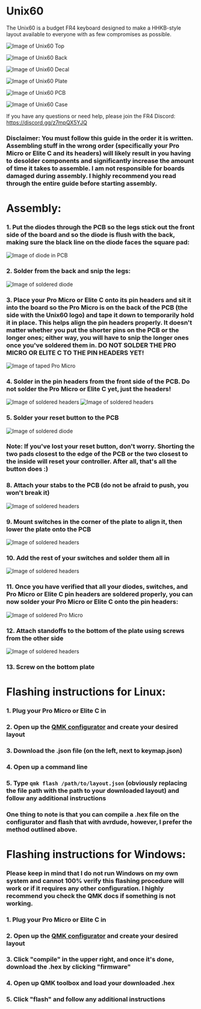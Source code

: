 # Unix60
The Unix60 is a budget FR4 keyboard designed to make a HHKB-style layout available to everyone with as few compromises as possible.


![Image of Unix60 Top](Pictures/Top.JPG)

![Image of Unix60 Back](Pictures/Back.JPG)

![Image of Unix60 Decal](Pictures/Decal.JPG)

![Image of Unix60 Plate](Pictures/Plate.JPG)

![Image of Unix60 PCB](Pictures/PCB.JPG)

![Image of Unix60 Case](Pictures/Case.JPG)

If you have any questions or need help, please join the FR4 Discord: https://discord.gg/z7mpQX5YJQ

### Disclaimer: You must follow this guide in the order it is written. Assembling stuff in the wrong order (specifically your Pro Micro or Elite C and its headers) will likely result in you having to desolder components and significantly increase the amount of time it takes to assemble. I am not responsible for boards damaged during assembly. I highly recommend you read through the entire guide before starting assembly.

# Assembly:

### 1. Put the diodes through the PCB so the legs stick out the front side of the board and so the diode is flush with the back, making sure the black line on the diode faces the square pad:
![Image of diode in PCB](Pictures/1.jpg)
### 2. Solder from the back and snip the legs:
![Image of soldered diode](Pictures/2.jpg)
### 3. Place your Pro Micro or Elite C onto its pin headers and sit it into the board so the Pro Micro is on the back of the PCB (the side with the Unix60 logo) and tape it down to temporarily hold it in place. This helps align the pin headers properly. It doesn't matter whether you put the shorter pins on the PCB or the longer ones; either way, you will have to snip the longer ones once you've soldered them in. **DO NOT SOLDER THE PRO MICRO OR ELITE C TO THE PIN HEADERS YET!**
![Image of taped Pro Micro](Pictures/3.jpg)
### 4. Solder in the pin headers from the front side of the PCB. **Do not solder the Pro Micro or Elite C yet, just the headers!**
![Image of soldered headers](Pictures/4.jpg)
![Image of soldered headers](Pictures/5.jpg)
### 5. Solder your reset button to the PCB 
![Image of soldered diode](Pictures/6.jpg)
### Note: If you've lost your reset button, don't worry. Shorting the two pads closest to the edge of the PCB or the two closest to the inside will reset your controller. After all, that's all the button does :)
### 8. Attach your stabs to the PCB (do not be afraid to push, you won't break it)
![Image of soldered headers](Pictures/7.jpg)
### 9. Mount switches in the corner of the plate to align it, then lower the plate onto the PCB
![Image of soldered headers](Pictures/9.jpg)
### 10. Add the rest of your switches and solder them all in
![Image of soldered headers](Pictures/10.jpg)
### 11. Once you have verified that all your diodes, switches, and Pro Micro or Elite C pin headers are soldered properly, you can now solder your Pro Micro or Elite C onto the pin headers:
![Image of soldered Pro Micro](Pictures/11.jpg)
### 12. Attach standoffs to the bottom of the plate using screws from the other side
![Image of soldered headers](Pictures/12.jpg)
### 13. Screw on the bottom plate
# Flashing instructions for Linux:
### 1. Plug your Pro Micro or Elite C in
### 2. Open up the [QMK configurator](https://config.qmk.fm/#/FR4/Unix60/LAYOUT) and create your desired layout
### 3. Download the .json file (on the left, next to keymap.json)
### 4. Open up a command line
### 5. Type ```qmk flash /path/to/layout.json``` (obviously replacing the file path with the path to your downloaded layout) and follow any additional instructions
### One thing to note is that you can compile a .hex file on the configurator and flash that with avrdude, however, I prefer the method outlined above.
# Flashing instructions for Windows:
### Please keep in mind that I do not run Windows on my own system and cannot 100% verify this flashing procedure will work or if it requires any other configuration. I highly recommend you check the QMK docs if something is not working. 
### 1. Plug your Pro Micro or Elite C in
### 2. Open up the [QMK configurator](https://config.qmk.fm/#/FR4/Unix60/LAYOUT) and create your desired layout
### 3. Click "compile" in the upper right, and once it's done, download the .hex by clicking "firmware"
### 4. Open up QMK toolbox and load your downloaded .hex
### 5. Click "flash" and follow any additional instructions
